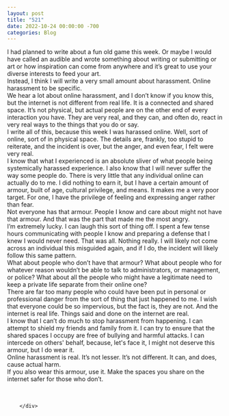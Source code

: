 ```yaml
---
layout: post
title: "521"
date: 2022-10-24 00:00:00 -700
categories: Blog
---
```


<div class="blog-content">
				<div class="paragraph"><span><span>I had planned to write about a fun old game this week. Or maybe I would have called an audible and wrote something about writing or submitting or art or how inspiration can come from anywhere and it&rsquo;s great to use your diverse interests to feed your art.</span></span><br><span><span>Instead, I think I will write a very small amount about harassment. Online harassment to be specific.</span></span><br><span><span>We hear a lot about online harassment, and I don&rsquo;t know if you know this, but the internet is not different from real life. It is a connected and shared space. It&rsquo;s not physical, but actual people are on the other end of every interaction you have. They are very real, and they can, and often do, react in very real ways to the things that you do or say.</span></span><br><span><span>I write all of this, because this week I was harassed online. Well, sort of online, sort of in physical space. The details are, frankly, too stupid to reiterate, and the incident is over, but the anger, and even fear, I felt were very real.</span></span><br><span><span>I know that what I experienced is an absolute sliver of what people being systemically harassed experience. I also know that I will never suffer the way some people do. There is very little that any individual online can actually do to me. I did nothing to earn it, but I have a certain amount of armour, built of age, cultural privilege, and means. It makes me a very poor target. For one, I have the privilege of feeling and expressing anger rather than fear.</span></span><br><span><span>Not everyone has that armour. People I know and care about might not have that armour. And that was the part that made me the most angry.</span></span><br><span><span>I&rsquo;m extremely lucky. I can laugh this sort of thing off. I spent a few tense hours communicating with people I know and preparing a defense that I knew I would never need. That was all. Nothing really. I will likely not come across an individual this misguided again, and if I do, the incident will likely follow this same pattern.</span></span><br><span><span>What about people who don&rsquo;t have that armour? What about people who for whatever reason wouldn&rsquo;t be able to talk to administrators, or management, or police? What about all the people who might have a legitimate need to keep a private life separate from their online one?</span></span><br><span><span>There are far too many people who could have been put in personal or professional danger from the sort of thing that just happened to me. I wish that everyone could be so impervious, but the fact is, they are not. And the internet is real life. Things said and done on the internet are real.</span></span><br><span><span>I know that I can&rsquo;t do much to stop harassment from happening. I can attempt to shield my friends and family from it. I can try to ensure that the shared spaces I occupy are free of bullying and harmful attacks. I can intercede on others' behalf, because, let's face it, I might not deserve this armour, but I do wear it.</span></span><br><span><span>Online harassment is real. It&rsquo;s not lesser. It&rsquo;s not different. It can, and does, cause actual harm.</span></span><br><span><span>If you also wear this armour, use it. Make the spaces you share on the internet safer for those who don&rsquo;t.</span></span><br><br>&#8203;</div>

		</div>
        